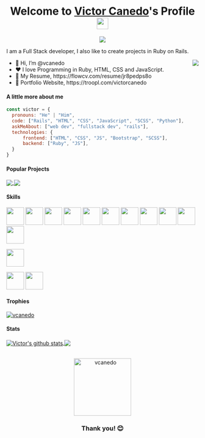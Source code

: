 
<p align="center">
  <h1 align="center">Welcome to <a href="https://github.com/vcanedo">Victor Canedo</a>'s Profile <img width="30px" src="https://raw.githubusercontent.com/iampavangandhi/iampavangandhi/master/gifs/Hi.gif"></h1>
</p>
<p align="center">
  <a align="center" href="https://github.com/DenverCoder1/readme-typing-svg"><img src="https://readme-typing-svg.herokuapp.com?&font=IBM+Plex+Sans&color=F72EE2&size=25&lines=Welcome+to+my+GitHub+Profile!;I'm+a+Full+Stack+developer;I'm+a+Rails+developer" /></a>
</p>
<p>I am a Full Stack developer, I also like to create projects in Ruby on Rails.</p>
<img align="right" src="https://media.giphy.com/media/M9gbBd9nbDrOTu1Mqx/giphy.gif">
<ul>
  <li>👋 Hi, I’m @vcanedo</li>
  <li>❤️ I love Programming in Ruby, HTML, CSS and JavaScript.</li>
  <li>📄 My Resume, https://flowcv.com/resume/jr8pedps8o</li>
  <li>🧐 Portfolio Website, https://troopl.com/victorcanedo</li>
</ul>

#### A little more about me
```javascript
const victor = {
  pronouns: "He" | "Him",
  code: ["Rails", "HTML", "CSS", "JavaScript", "SCSS", "Python"],
  askMeAbout: ["web dev", "fullstack dev", "rails"],
  technologies: {
      frontend: ["HTML", "CSS", "JS", "Bootstrap", "SCSS"],
      backend: ["Ruby", "JS"],
  }
}
```

#### Popular Projects
<a href="https://github.com/0tt049/dev4dev">
  <img align="center" src="https://github-readme-stats.vercel.app/api/pin/?username=0tt049&repo=dev4dev&theme=onedark"/>
</a>
<a href="https://github.com/0tt049/murdoc">
  <img align="center" src="https://github-readme-stats.vercel.app/api/pin/?username=0tt049&repo=murdoc&theme=onedark"/>
</a>

<!-- animated code gif for later use -->
<!-- <img src = "https://media2.giphy.com/media/QssGEmpkyEOhBCb7e1/giphy.gif?cid=ecf05e47a0n3gi1bfqntqmob8g9aid1oyj2wr3ds3mg700bl&rid=giphy.gif" width = 32px> -->

#### Skills

<img src="https://cdn.jsdelivr.net/gh/devicons/devicon/icons/ruby/ruby-plain-wordmark.svg" width="46px" />

<img src="https://cdn.jsdelivr.net/gh/devicons/devicon/icons/rails/rails-plain-wordmark.svg" width="46px" />

<img src="https://cdn.jsdelivr.net/gh/devicons/devicon/icons/html5/html5-plain-wordmark.svg" width="46px" />

<img src="https://cdn.jsdelivr.net/gh/devicons/devicon/icons/javascript/javascript-plain.svg" width="46px" />

<img src="https://cdn.jsdelivr.net/gh/devicons/devicon/icons/nodejs/nodejs-plain-wordmark.svg" width="46px" />

<img src="https://cdn.jsdelivr.net/gh/devicons/devicon/icons/css3/css3-plain-wordmark.svg" width="46px" />

<img src="https://cdn.jsdelivr.net/gh/devicons/devicon/icons/sass/sass-original.svg" width="46px" />

<img src="https://cdn.jsdelivr.net/gh/devicons/devicon/icons/bootstrap/bootstrap-plain-wordmark.svg" width="46px" />

<img src="https://cdn.jsdelivr.net/gh/devicons/devicon/icons/sqlite/sqlite-original-wordmark.svg" width="46px" />


<img src="https://cdn.jsdelivr.net/gh/devicons/devicon/icons/mysql/mysql-original-wordmark.svg" width="46px" />

<img src="https://cdn.jsdelivr.net/gh/devicons/devicon/icons/postgresql/postgresql-plain-wordmark.svg" width="46px" />

<img src="https://cdn.jsdelivr.net/gh/devicons/devicon/icons/heroku/heroku-plain-wordmark.svg" 
width="46px" />


<img src="https://cdn.jsdelivr.net/gh/devicons/devicon/icons/git/git-plain.svg" width="46px" />

<img src="https://cdn.jsdelivr.net/gh/devicons/devicon/icons/figma/figma-original.svg" width="46px" />

#### Trophies

<p align="left"> <a href="https://github.com/ryo-ma/github-profile-trophy"><img src="https://github-profile-trophy.vercel.app/?username=vcanedo&row=2&column=6&theme=onedark&column=8&no-frame=false&no-bg=false" alt="vcanedo"></a></p>

#### Stats
<a href="https://github.com/vcanedo/github-readme-stats">
  <img align="center" src="https://github-readme-stats.anuraghazra1.vercel.app/api?username=vcanedo&show_icons=true&include_all_commits=true&theme=onedark" alt="Victor's github stats" />
</a>
<a href="https://github.com/vcanedo/github-readme-stats">
  <img align="center" src="https://github-readme-stats.vercel.app/api/top-langs/?username=vcanedo&layout=compact&theme=onedark" />
</a>
<br />
<br />
<p align="center">
  <img align="center" height="150em" src="https://github-readme-streak-stats.herokuapp.com/?user=vcanedo&theme=onedark" alt="vcanedo" />
</p>

<h3 align="center">Thank you! 😊</h3>

